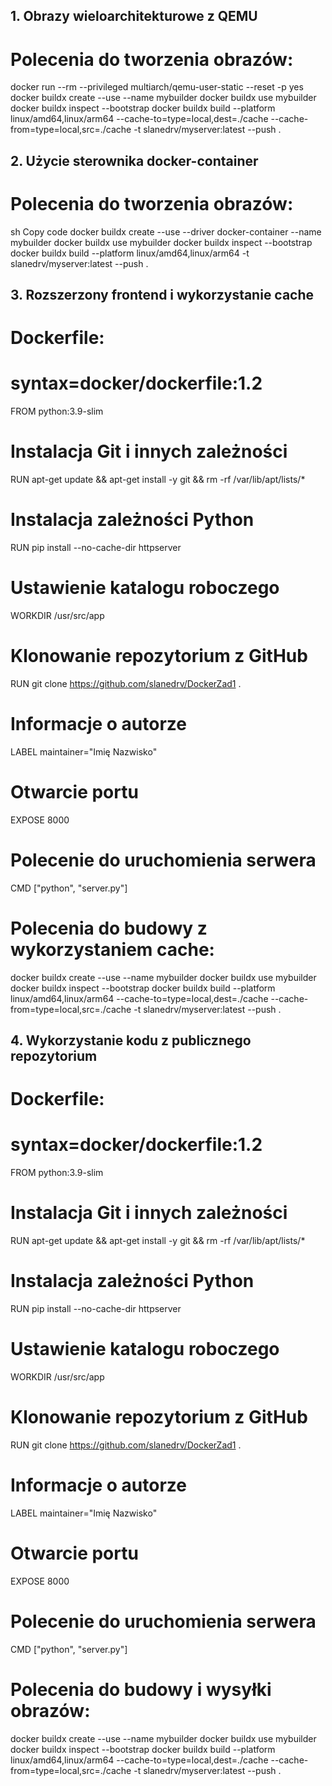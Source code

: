 ## 1. Obrazy wieloarchitekturowe z QEMU
# Polecenia do tworzenia obrazów:
docker run --rm --privileged multiarch/qemu-user-static --reset -p yes
docker buildx create --use --name mybuilder
docker buildx use mybuilder
docker buildx inspect --bootstrap
docker buildx build --platform linux/amd64,linux/arm64 --cache-to=type=local,dest=./cache --cache-from=type=local,src=./cache -t slanedrv/myserver:latest --push .
## 2. Użycie sterownika docker-container
# Polecenia do tworzenia obrazów:
sh
Copy code
docker buildx create --use --driver docker-container --name mybuilder
docker buildx use mybuilder
docker buildx inspect --bootstrap
docker buildx build --platform linux/amd64,linux/arm64 -t slanedrv/myserver:latest --push .
## 3. Rozszerzony frontend i wykorzystanie cache
# Dockerfile:

# syntax=docker/dockerfile:1.2
FROM python:3.9-slim

# Instalacja Git i innych zależności
RUN apt-get update && apt-get install -y git && rm -rf /var/lib/apt/lists/*

# Instalacja zależności Python
RUN pip install --no-cache-dir httpserver

# Ustawienie katalogu roboczego
WORKDIR /usr/src/app

# Klonowanie repozytorium z GitHub
RUN git clone https://github.com/slanedrv/DockerZad1 .

# Informacje o autorze
LABEL maintainer="Imię Nazwisko"

# Otwarcie portu
EXPOSE 8000

# Polecenie do uruchomienia serwera
CMD ["python", "server.py"]

# Polecenia do budowy z wykorzystaniem cache:
docker buildx create --use --name mybuilder
docker buildx use mybuilder
docker buildx inspect --bootstrap
docker buildx build --platform linux/amd64,linux/arm64 --cache-to=type=local,dest=./cache --cache-from=type=local,src=./cache -t slanedrv/myserver:latest --push .
## 4. Wykorzystanie kodu z publicznego repozytorium
# Dockerfile:
# syntax=docker/dockerfile:1.2
FROM python:3.9-slim

# Instalacja Git i innych zależności
RUN apt-get update && apt-get install -y git && rm -rf /var/lib/apt/lists/*

# Instalacja zależności Python
RUN pip install --no-cache-dir httpserver

# Ustawienie katalogu roboczego
WORKDIR /usr/src/app

# Klonowanie repozytorium z GitHub
RUN git clone https://github.com/slanedrv/DockerZad1 .

# Informacje o autorze
LABEL maintainer="Imię Nazwisko"

# Otwarcie portu
EXPOSE 8000

# Polecenie do uruchomienia serwera
CMD ["python", "server.py"]

# Polecenia do budowy i wysyłki obrazów:

docker buildx create --use --name mybuilder
docker buildx use mybuilder
docker buildx inspect --bootstrap
docker buildx build --platform linux/amd64,linux/arm64 --cache-to=type=local,dest=./cache --cache-from=type=local,src=./cache -t slanedrv/myserver:latest --push .
